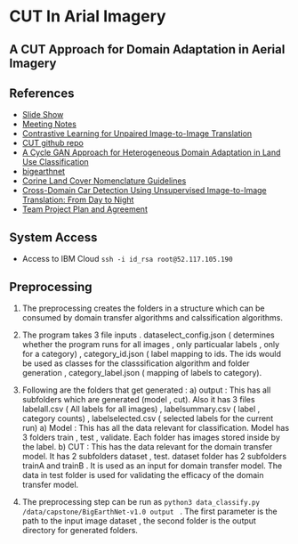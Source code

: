# CUT In Arial Imagery
## A CUT Approach for Domain Adaptation in Aerial Imagery

## References
* [Slide Show](https://docs.google.com/presentation/d/19oiKt0no4zbY6tm_8FUZn6wXmpXIvjLWI6HD_UWRF8M/edit?ts=5f60e106#slide=id.p)
* [Meeting Notes](https://docs.google.com/document/d/1yrmghJ7MDKia_e4599bPVZS--dsykM7bCIAFgfwfaDw/edit?usp=sharing)
* [Contrastive Learning for Unpaired Image-to-Image Translation](https://taesung.me/ContrastiveUnpairedTranslation/)
* [CUT github repo](https://github.com/taesungp/contrastive-unpaired-translation)
* [A Cycle GAN Approach for Heterogeneous Domain Adaptation in Land Use Classification](https://arxiv.org/abs/2004.11245v1)
* [bigearthnet](https://www.tensorflow.org/datasets/catalog/bigearthnet)
* [Corine Land Cover Nomenclature Guidelines](https://land.copernicus.eu/user-corner/technical-library/corine-land-cover-nomenclature-guidelines/html)
* [Cross-Domain Car Detection Using Unsupervised Image-to-Image Translation: From Day to Night](https://arxiv.org/pdf/1907.08719.pdf)
* [Team Project Plan and Agreement](https://docs.google.com/document/d/1R3yrOgeIXL21Eee40OmoX6BCMPBWow_t8RugZ02zvPo/edit?usp=sharing)


## System Access
* Access to IBM Cloud ```ssh -i id_rsa root@52.117.105.190```

## Preprocessing

1. The preprocessing creates the folders in a structure which can be consumed by domain transfer algorithms and calssification algorithms.
2. The program takes 3 file inputs . dataselect_config.json ( determines whether the program runs for all images , only particualar labels , only for a category) , category_id.json ( label mapping to ids. The ids would be used as classes for the classsification algorithm and folder generation , category_label.json ( mapping of labels to category).
3. Following are the folders that get generated : 
      a) output : This has all subfolders which are generated (model , cut). Also it has 3 files labelall.csv ( All labels for all images) , labelsummary.csv ( label , category counts) , labelselected.csv ( selected labels for the current run)
      a) Model : This has all the data relevant for classification. Model has 3 folders train , test , validate. Each folder has images stored inside by the label.
      b) CUT : This has the data relevant for the domain transfer model. It has 2 subfolders dataset , test. dataset folder has 2 subfolders trainA and trainB . It is used as an input for domain transfer model. The data in test folder is used for validating the efficacy of the domain transfer model.

4. The preprocessing step can be run as ```python3 data_classify.py /data/capstone/BigEarthNet-v1.0 output ``` . The first parameter is the path to the input image dataset , the second folder is the output directory for generated folders.
      
      
      


